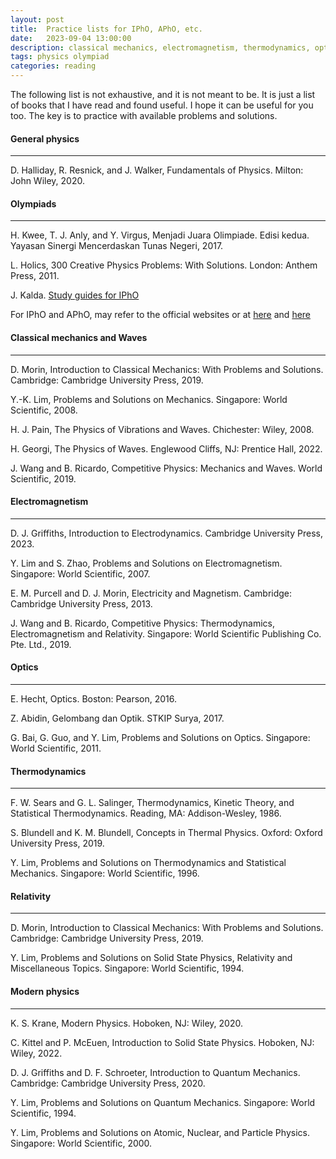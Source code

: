 ```yaml
---
layout: post
title:  Practice lists for IPhO, APhO, etc.
date:   2023-09-04 13:00:00
description: classical mechanics, electromagnetism, thermodynamics, optics, wave, relativity, and modern physics
tags: physics olympiad
categories: reading
---
```


The following list is not exhaustive, and it is not meant to be. It is just a list of books that I have read and found useful. I hope it can be useful for you too. The key is to practice with available problems and solutions.

#### General physics
----
D. Halliday, R. Resnick, and J. Walker, Fundamentals of Physics. Milton: John Wiley, 2020. 

#### Olympiads
----
H. Kwee, T. J. Anly, and Y. Virgus, Menjadi Juara Olimpiade. Edisi kedua. Yayasan Sinergi Mencerdaskan Tunas Negeri, 2017. 

L. Holics, 300 Creative Physics Problems: With Solutions. London: Anthem Press, 2011.

J. Kalda. [Study guides for IPhO](https://www.ioc.ee/~kalda/ipho/)

For IPhO and APhO, may refer to the official websites or at [here](https://ipho.olimpicos.net/) and [here](https://apho.olimpicos.net/)

#### Classical mechanics and Waves
----
D. Morin, Introduction to Classical Mechanics: With Problems and Solutions. Cambridge: Cambridge University Press, 2019. 

Y.-K. Lim, Problems and Solutions on Mechanics. Singapore: World Scientific, 2008.

H. J. Pain, The Physics of Vibrations and Waves. Chichester: Wiley, 2008. 

H. Georgi, The Physics of Waves. Englewood Cliffs, NJ: Prentice Hall, 2022. 

J. Wang and B. Ricardo, Competitive Physics: Mechanics and Waves. World Scientific, 2019. 

#### Electromagnetism
----
D. J. Griffiths, Introduction to Electrodynamics. Cambridge University Press, 2023. 

Y. Lim and S. Zhao, Problems and Solutions on Electromagnetism. Singapore: World Scientific, 2007. 

E. M. Purcell and D. J. Morin, Electricity and Magnetism. Cambridge: Cambridge University Press, 2013. 

J. Wang and B. Ricardo, Competitive Physics: Thermodynamics, Electromagnetism and Relativity. Singapore: World Scientific Publishing Co. Pte. Ltd., 2019. 

#### Optics
----

E. Hecht, Optics. Boston: Pearson, 2016. 

Z. Abidin, Gelombang dan Optik. STKIP Surya, 2017.

G. Bai, G. Guo, and Y. Lim, Problems and Solutions on Optics. Singapore: World Scientific, 2011. 

#### Thermodynamics
----
F. W. Sears and G. L. Salinger, Thermodynamics, Kinetic Theory, and Statistical Thermodynamics. Reading, MA: Addison-Wesley, 1986. 

S. Blundell and K. M. Blundell, Concepts in Thermal Physics. Oxford: Oxford University Press, 2019. 

Y. Lim, Problems and Solutions on Thermodynamics and Statistical Mechanics. Singapore: World Scientific, 1996. 

#### Relativity
----
D. Morin, Introduction to Classical Mechanics: With Problems and Solutions. Cambridge: Cambridge University Press, 2019. 

Y. Lim, Problems and Solutions on Solid State Physics, Relativity and Miscellaneous Topics. Singapore: World Scientific, 1994. 

#### Modern physics
----
K. S. Krane, Modern Physics. Hoboken, NJ: Wiley, 2020. 

C. Kittel and P. McEuen, Introduction to Solid State Physics. Hoboken, NJ: Wiley, 2022. 

D. J. Griffiths and D. F. Schroeter, Introduction to Quantum Mechanics. Cambridge: Cambridge University Press, 2020. 

Y. Lim, Problems and Solutions on Quantum Mechanics. Singapore: World Scientific, 1994. 

Y. Lim, Problems and Solutions on Atomic, Nuclear, and Particle Physics. Singapore: World Scientific, 2000. 


